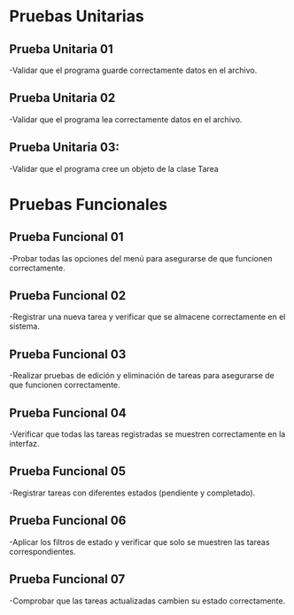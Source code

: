 # Pruebas Unitarias
## Prueba Unitaria 01
-Validar que el programa guarde correctamente datos en el archivo.
## Prueba Unitaria 02
-Validar que el programa lea correctamente datos en el archivo.
## Prueba Unitaria 03: 
-Validar que el programa cree un objeto de la clase Tarea


# Pruebas Funcionales
## Prueba Funcional 01
-Probar todas las opciones del menú para asegurarse de que funcionen correctamente.
## Prueba Funcional 02
-Registrar una nueva tarea y verificar que se almacene correctamente en el sistema.
## Prueba Funcional 03
-Realizar pruebas de edición y eliminación de tareas para asegurarse de que funcionen correctamente.
## Prueba Funcional 04
-Verificar que todas las tareas registradas se muestren correctamente en la interfaz.
## Prueba Funcional 05
-Registrar tareas con diferentes estados (pendiente y completado).
## Prueba Funcional 06
-Aplicar los filtros de estado y verificar que solo se muestren las tareas correspondientes.
## Prueba Funcional 07
-Comprobar que las tareas actualizadas cambien su estado correctamente.
